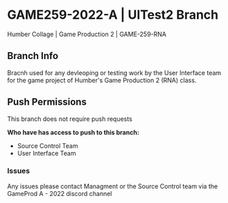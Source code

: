 # GAME259-2022-A | UITest2 Branch
Humber Collage | Game Production 2 | GAME-259-RNA

## Branch Info
Bracnh used for any devleoping or testing work by the User Interface team for the game project of Humber's Game Production 2 (RNA) class.

## Push Permissions
This branch does not require push requests  

**Who have has access to push to this branch:**
- Source Control Team
- User Interface Team

### Issues
Any issues please contact Managment or the Source Control team via the GameProd A - 2022 discord channel
